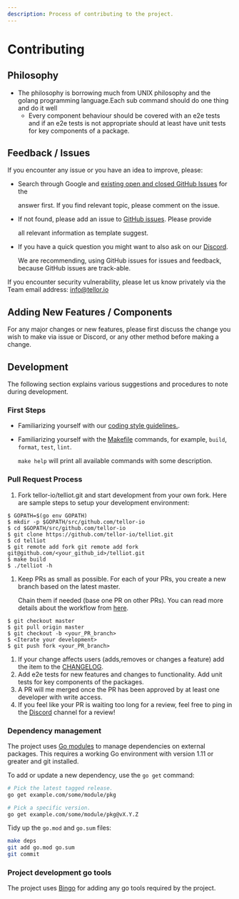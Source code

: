 ```yaml
---
description: Process of contributing to the project.
---
```


# Contributing

## Philosophy

* The philosophy is borrowing much from UNIX philosophy and the golang programming language.Each sub command should do one thing and do it well
  * Every component behaviour should be covered with an e2e tests and if an  e2e tests is not appropriate should at least have unit tests for key components of a package.

## Feedback / Issues

If you encounter any issue or you have an idea to improve, please:

* Search through Google and [existing open and closed GitHub Issues](https://github.com/tellor-io/telliot/issues) for the

  answer first. If you find relevant topic, please comment on the issue.

* If not found, please add an issue to [GitHub issues](https://github.com/tellor-io/telliot/issues). Please provide

  all relevant information as template suggest.

* If you have a quick question you might want to also ask on our [Discord](https://discord.gg/n7drGjh).

  We are recommending, using GitHub issues for issues and feedback, because GitHub issues are track-able.

If you encounter security vulnerability, please let us know privately via the Team email address: [info@tellor.io](mailto:info@tellor.io?subject=Security%20vulnerability%20report)

## Adding New Features / Components

For any major changes or new features, please first discuss the change you wish to make via issue or Discord, or any other method before making a change.

## Development

The following section explains various suggestions and procedures to note during development.

### First Steps

* Familiarizing yourself with our [coding style guidelines.](coding-style-guide.md).
* Familiarizing yourself with the [Makefile](https://github.com/tellor-io/TellorDocs/tree/f9de384d97ed4a5cc3089056c5dc3e0303be283e/Makefile/README.md) commands, for example, `build`, `format`, `test`, `lint`.

  `make help` will print all available commands with some description.

### Pull Request Process

1. Fork tellor-io/telliot.git and start development from your own fork. Here are sample steps to setup your development environment:

```text
$ GOPATH=$(go env GOPATH)
$ mkdir -p $GOPATH/src/github.com/tellor-io
$ cd $GOPATH/src/github.com/tellor-io
$ git clone https://github.com/tellor-io/telliot.git
$ cd telliot
$ git remote add fork git remote add fork git@github.com/<your_github_id>/telliot.git
$ make build
$ ./telliot -h
```

1. Keep PRs as small as possible. For each of your PRs, you create a new branch based on the latest master.

   Chain them if needed \(base one PR on other PRs\). You can read more details about the workflow from [here](https://gist.github.com/Chaser324/ce0505fbed06b947d962).

```text
$ git checkout master
$ git pull origin master
$ git checkout -b <your_PR_branch>
$ <Iterate your development>
$ git push fork <your_PR_branch>
```

1. If your change affects users \(adds,removes or changes a feature\) add the item to the [CHANGELOG](changelog.md).
2. Add e2e tests for new features and changes to functionality. Add unit tests for key components of the packages.
3. A PR will me merged once the PR has been approved by at least one developer with write access.
4. If you feel like your PR is waiting too long for a review, feel free to ping in the [Discord](https://discord.gg/n7drGjh) channel for a review!

### Dependency management

The project uses [Go modules](https://golang.org/cmd/go/#hdr-Modules__module_versions__and_more) to manage dependencies on external packages. This requires a working Go environment with version 1.11 or greater and git installed.

To add or update a new dependency, use the `go get` command:

```bash
# Pick the latest tagged release.
go get example.com/some/module/pkg

# Pick a specific version.
go get example.com/some/module/pkg@vX.Y.Z
```

Tidy up the `go.mod` and `go.sum` files:

```bash
make deps
git add go.mod go.sum
git commit
```

### Project development go tools

The project uses [Bingo](https://github.com/tellor-io/TellorDocs/tree/f9de384d97ed4a5cc3089056c5dc3e0303be283e/.bingo/README.md) for adding any go tools required by the project.


